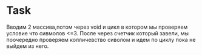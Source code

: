 # Task
Вводим 2 массива,потом через void и цикл в котором мы проверяем условие что сивмолов <=3. После через счетчик который завели, мы поочередно проверяем 
колличевство сиволом и идем по циклу пока не выйдем из него.
